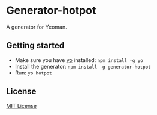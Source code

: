 # Generator-hotpot

A generator for Yeoman.

## Getting started
- Make sure you have [yo](https://github.com/yeoman/yo) installed:
    `npm install -g yo`
- Install the generator: `npm install -g generator-hotpot`
- Run: `yo hotpot`

## License
[MIT License](http://en.wikipedia.org/wiki/MIT_License)

